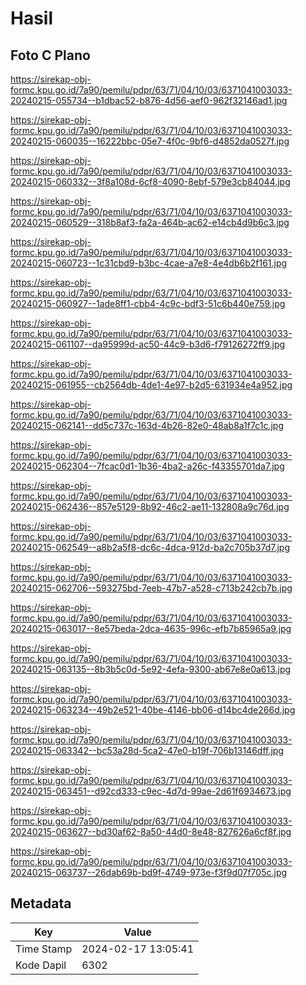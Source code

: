# Hasil

## Foto C Plano

https://sirekap-obj-formc.kpu.go.id/7a90/pemilu/pdpr/63/71/04/10/03/6371041003033-20240215-055734--b1dbac52-b876-4d56-aef0-962f32146ad1.jpg

https://sirekap-obj-formc.kpu.go.id/7a90/pemilu/pdpr/63/71/04/10/03/6371041003033-20240215-060035--16222bbc-05e7-4f0c-9bf6-d4852da0527f.jpg

https://sirekap-obj-formc.kpu.go.id/7a90/pemilu/pdpr/63/71/04/10/03/6371041003033-20240215-060332--3f8a108d-6cf8-4090-8ebf-579e3cb84044.jpg

https://sirekap-obj-formc.kpu.go.id/7a90/pemilu/pdpr/63/71/04/10/03/6371041003033-20240215-060529--318b8af3-fa2a-464b-ac62-e14cb4d9b6c3.jpg

https://sirekap-obj-formc.kpu.go.id/7a90/pemilu/pdpr/63/71/04/10/03/6371041003033-20240215-060723--1c31cbd9-b3bc-4cae-a7e8-4e4db6b2f161.jpg

https://sirekap-obj-formc.kpu.go.id/7a90/pemilu/pdpr/63/71/04/10/03/6371041003033-20240215-060927--1ade8ff1-cbb4-4c9c-bdf3-51c6b440e759.jpg

https://sirekap-obj-formc.kpu.go.id/7a90/pemilu/pdpr/63/71/04/10/03/6371041003033-20240215-061107--da95999d-ac50-44c9-b3d6-f79126272ff9.jpg

https://sirekap-obj-formc.kpu.go.id/7a90/pemilu/pdpr/63/71/04/10/03/6371041003033-20240215-061955--cb2564db-4de1-4e97-b2d5-631934e4a952.jpg

https://sirekap-obj-formc.kpu.go.id/7a90/pemilu/pdpr/63/71/04/10/03/6371041003033-20240215-062141--dd5c737c-163d-4b26-82e0-48ab8a1f7c1c.jpg

https://sirekap-obj-formc.kpu.go.id/7a90/pemilu/pdpr/63/71/04/10/03/6371041003033-20240215-062304--7fcac0d1-1b36-4ba2-a26c-f43355701da7.jpg

https://sirekap-obj-formc.kpu.go.id/7a90/pemilu/pdpr/63/71/04/10/03/6371041003033-20240215-062436--857e5129-8b92-46c2-ae11-132808a9c76d.jpg

https://sirekap-obj-formc.kpu.go.id/7a90/pemilu/pdpr/63/71/04/10/03/6371041003033-20240215-062549--a8b2a5f8-dc6c-4dca-912d-ba2c705b37d7.jpg

https://sirekap-obj-formc.kpu.go.id/7a90/pemilu/pdpr/63/71/04/10/03/6371041003033-20240215-062706--593275bd-7eeb-47b7-a528-c713b242cb7b.jpg

https://sirekap-obj-formc.kpu.go.id/7a90/pemilu/pdpr/63/71/04/10/03/6371041003033-20240215-063017--8e57beda-2dca-4635-996c-efb7b85965a9.jpg

https://sirekap-obj-formc.kpu.go.id/7a90/pemilu/pdpr/63/71/04/10/03/6371041003033-20240215-063135--8b3b5c0d-5e92-4efa-9300-ab67e8e0a613.jpg

https://sirekap-obj-formc.kpu.go.id/7a90/pemilu/pdpr/63/71/04/10/03/6371041003033-20240215-063234--49b2e521-40be-4146-bb06-d14bc4de266d.jpg

https://sirekap-obj-formc.kpu.go.id/7a90/pemilu/pdpr/63/71/04/10/03/6371041003033-20240215-063342--bc53a28d-5ca2-47e0-b19f-706b13146dff.jpg

https://sirekap-obj-formc.kpu.go.id/7a90/pemilu/pdpr/63/71/04/10/03/6371041003033-20240215-063451--d92cd333-c9ec-4d7d-99ae-2d61f6934673.jpg

https://sirekap-obj-formc.kpu.go.id/7a90/pemilu/pdpr/63/71/04/10/03/6371041003033-20240215-063627--bd30af62-8a50-44d0-8e48-827626a6cf8f.jpg

https://sirekap-obj-formc.kpu.go.id/7a90/pemilu/pdpr/63/71/04/10/03/6371041003033-20240215-063737--26dab69b-bd9f-4749-973e-f3f9d07f705c.jpg


## Metadata

| Key        | Value               |
| ---------- | ------------------- |
| Time Stamp | 2024-02-17 13:05:41 |
| Kode Dapil | 6302                |



